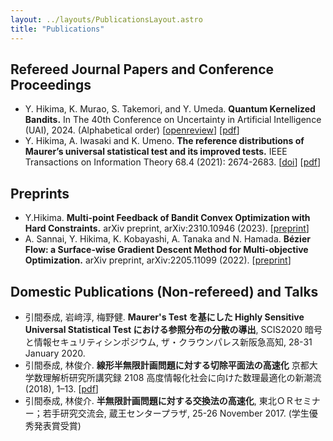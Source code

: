 ```yaml
---
layout: ../layouts/PublicationsLayout.astro
title: "Publications"
---
```


## Refereed Journal Papers and Conference Proceedings

- Y. Hikima, K. Murao, S. Takemori, and Y. Umeda. **Quantum Kernelized Bandits.** In The 40th Conference on Uncertainty in Artificial Intelligence (UAI), 2024. (Alphabetical order) [[openreview](https://openreview.net/forum?id=3GtCwa9nky)] [[pdf](https://openreview.net/pdf?id=3GtCwa9nky)]
- Y. Hikima, A. Iwasaki and K. Umeno. **The reference distributions of Maurer’s universal statistical test and its improved tests.** IEEE Transactions on Information Theory 68.4 (2021): 2674-2683. [[doi](https://doi.org/10.1109/TIT.2021.3131691)] [[pdf](https://ieeexplore.ieee.org/stamp/stamp.jsp?arnumber=9631293)]

## Preprints

- Y.Hikima. **Multi-point Feedback of Bandit Convex Optimization with Hard Constraints.** arXiv preprint, arXiv:2310.10946 (2023). [[preprint](https://arxiv.org/abs/2310.10946)]
- A. Sannai, Y. Hikima, K. Kobayashi, A. Tanaka and N. Hamada. **Bézier Flow: a Surface-wise Gradient Descent Method for Multi-objective Optimization.** arXiv preprint, arXiv:2205.11099 (2022). [[preprint](https://arxiv.org/abs/2205.11099)]

## Domestic Publications (Non-refereed) and Talks

- 引間泰成, 岩﨑淳, 梅野健. **Maurer's Test を基にした Highly Sensitive Universal Statistical Test における参照分布の分散の導出**, SCIS2020 暗号と情報セキュリティシンポジウム, ザ・クラウンパレス新阪急高知, 28-31 January 2020.
- 引間泰成, 林俊介. **線形半無限計画問題に対する切除平面法の高速化** 京都大学数理解析研究所講究録 2108 高度情報化社会に向けた数理最適化の新潮流 (2018), 1–13. [[pdf](https://www.kurims.kyoto-u.ac.jp/~kyodo/kokyuroku/contents/pdf/2108-01.pdf)]
- 引間泰成, 林俊介. **半無限計画問題に対する交換法の高速化**, 東北ＯＲセミナー；若手研究交流会, 蔵王センタープラザ, 25-26 November 2017. (学生優秀発表賞受賞)

<!-- 
## hoge

AstroPaper is a minimal, responsive and SEO-friendly Astro blog theme. I designed and crafted this based on [my personal blog](https://satnaing.dev/blog).

This theme is aimed to be accessible out of the box. Light and dark mode are supported by
default and additional color schemes can also be configured.

This theme is self-documented \_ which means articles/posts in this theme can also be considered as documentations. So, see the documentation for more info.

<div>
  <img src="/assets/dev.svg" class="sm:w-1/2 mx-auto" alt="coding dev illustration">
</div>

## Tech Stack

This theme is written in vanilla JavaScript (+ TypeScript for type checking) and a little bit of ReactJS for some interactions. TailwindCSS is used for styling; and Markdown is used for blog contents.

## Features

Here are certain features of this site.

- fully responsive and accessible
- SEO-friendly
- light & dark mode
- fuzzy search
- super fast performance
- draft posts
- pagination
- sitemap & rss feed
- highly customizable

If you like this theme, you can star/contribute to the [repo](https://github.com/satnaing/astro-paper).  
Or you can even give any feedback via my [email](mailto:contact@satnaing.dev). -->
